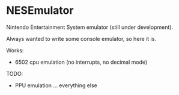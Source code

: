 # NESEmulator

Nintendo Entertainment System emulator (still under development).

Always wanted to write some console emulator, so here it is.

Works:
- 6502 cpu emulation (no interrupts, no decimal mode)

TODO:
- PPU emulation
... everything else
